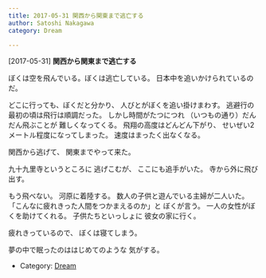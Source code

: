 ```yaml
---
title: 2017-05-31 関西から関東まで逃亡する
author: Satoshi Nakagawa
category: Dream

---
```


[2017-05-31] **関西から関東まで逃亡する** 

ぼくは空を飛んでいる。ぼくは逃亡している。
日本中を追いかけられているのだ。

 どこに行っても、ぼくだと分かり、
人びとがぼくを追い掛けまわす。
逃避行の最初の頃は飛行は順調だった。
しかし時間がたつにつれ
（いつもの通り）だんだん飛ぶことが
難しくなってくる。
飛翔の高度はどんどん下がり、
せいぜい2メートル程度になってしまった。
速度はまったく出なくなる。

 関西から逃げて、
関東までやって来た。

 九十九里寺というところに
逃げこむが、
ここにも追手がいた。
寺から外に飛び出す。

 もう飛べない。
河原に着陸する。
数人の子供と遊んでいる主婦が二人いた。
「こんなに疲れきった人間をつかまえるのか」と
ぼくが言う。
一人の女性がぼくを助けてくれる。
子供たちといっしょに
彼女の家に行く。

 疲れきっているので、
ぼくは寝てしまう。

 夢の中で眠ったのははじめてのような
気がする。

- Category: [Dream](https://merapano.github.io/categories.html#Dream)

